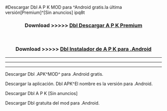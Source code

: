 #Descargar Dbl  A P K MOD para ^Android gratis.la última versión[Premium]^[Sin anuncios] ipq8t



<div align="center">
<h3>Download >>>>> <a href="https://es-web.web.app/?es= Dbl ">Dbl  Descargar A P K Premium</a></h3><br>

<h3>Download >>>>> <a href="https://es-web.web.app/?es= Dbl ">Dbl  Instalador de A P K para .Android</a></h3>
</div>


----------------------------------------------------------

----------------------------------------------------------

----------------------------------------------------------

Descargar Dbl  .APK^MOD^ para .Android gratis.

Descargar la aplicación. Dbl  APK^El nombre es la versión para .Android.

Descargar Dbl  A P K [Sin anuncios]

Descargar Dbl  gratuita del mod para .Android.